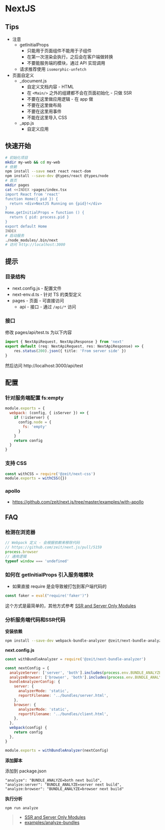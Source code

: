 # NextJS

## Tips
* 注意
  * getInitialProps
    * 只能用于页面组件不能用于子组件
    * 在第一次渲染会执行，之后会在客户端做转换
    * 不要能服务端的模块，通过 API 实现调用
  * 请求推荐使用 `isomorphic-unfetch`
* 页面自定义
  * _document.js
    * 自定义文档内容 - HTML
    * 在 `<Main/>` 之外的组建都不会在页面初始化 - 只做 SSR
    * 不要在这里做应用逻辑 - 在 app 做
    * 不要在这里做布局
    * 不要在这里用事件
    * 不能在这里导入 CSS
  * _app.js
      * 自定义应用
## 快速开始

```bash
# 初始化项目
mkdir my-web && cd my-web
# 依赖
npm install --save next react react-dom
npm install --save-dev @types/react @types/node
# 首页
mkdir pages
cat <<INDEX >pages/index.tsx
import React from 'react'
function Home({ pid }) {
  return <div>NextJS Running on {pid}!</div>
}
Home.getInitialProps = function () {
  return { pid: process.pid }
}
export default Home
INDEX
# 启动服务
./node_modules/.bin/next
# 访问 http://localhost:3000
```

## 提示

### 目录结构
* next.config.js - 配置文件
* next-env.d.ts - 针对 TS 的类型定义
* pages - 页面 - 可直接访问
  * api - 接口 - 通过 `/api/*` 访问

### 接口
修改 pages/api/test.ts 为以下内容

```ts
import { NextApiRequest, NextApiResponse } from 'next'
export default (req: NextApiRequest, res: NextApiResponse) => {
    res.status(200).json({ title: 'From server side' })
}
```

然后访问 http://localhost:3000/api/test

## 配置

### 针对服务端配置 fs:empty
```js
module.exports = {
  webpack: (config, { isServer }) => {
    if (!isServer) {
      config.node = {
        fs: 'empty'
      }
    }
    return config
  }
}
```

### 支持 CSS
```js
const withCSS = require('@zeit/next-css')
module.exports = withCSS({})
```

### apollo
* https://github.com/zeit/next.js/tree/master/examples/with-apollo

## FAQ

### 检测在浏览器

```js
// Webpack 定义 - 会根据依赖来移除代码
// https://github.com/zeit/next.js/pull/5159
process.browser
// 通用逻辑
typeof window === 'undefined'
```

### 如何在 getInitialProps 引入服务端模块
* 如果直接 require 是会导致被打包到客户端代码的

```js
const faker = eval("require('faker')")
```

这个方式是最简单的，其他方式参考 [SSR and Server Only Modules](https://arunoda.me/blog/ssr-and-server-only-modules)


### 分析服务端代码和SSR代码

__安装依赖__

```bash
npm install --save-dev webpack-bundle-analyzer @zeit/next-bundle-analyzer
```

__next.config.js__

```js
const withBundleAnalyzer = require('@zeit/next-bundle-analyzer')

const nextConfig = {
  analyzeServer: ['server', 'both'].includes(process.env.BUNDLE_ANALYZE),
  analyzeBrowser: ['browser', 'both'].includes(process.env.BUNDLE_ANALYZE),
  bundleAnalyzerConfig: {
    server: {
      analyzerMode: 'static',
      reportFilename: '../bundles/server.html',
    },
    browser: {
      analyzerMode: 'static',
      reportFilename: '../bundles/client.html',
    },
  },
  webpack(config) {
    return config
  },
}

module.exports = withBundleAnalyzer(nextConfig)
```

__添加脚本__

添加到 package.json

```
"analyze": "BUNDLE_ANALYZE=both next build",
"analyze:server": "BUNDLE_ANALYZE=server next build",
"analyze:browser": "BUNDLE_ANALYZE=browser next build"
```

__执行分析__

```bash
npm run analyze
```

> * [SSR and Server Only Modules](https://arunoda.me/blog/ssr-and-server-only-modules)
> * [examples/analyze-bundles](https://github.com/zeit/next.js/tree/canary/examples/analyze-bundles)


